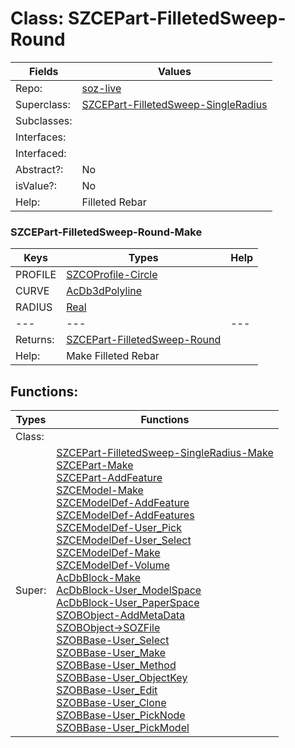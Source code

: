 
# Class:	SZCEPart-FilletedSweep-Round

| Fields | Values |
| --------- | --------- |
| Repo: | [soz-live](/repos/soz-live.html) |
| Superclass: | [SZCEPart-FilletedSweep-SingleRadius](SZCEPart-FilletedSweep-SingleRadius.html) |
| Subclasses: |  |
| Interfaces: |  |
| Interfaced: |  |
| Abstract?: | No |
| isValue?: | No |
| Help: | Filleted Rebar |

### SZCEPart-FilletedSweep-Round-Make

| Keys | Types | Help |
| --------- | --------- | --------- |
| PROFILE | [SZCOProfile-Circle](SZCOProfile-Circle.html) |  |
| CURVE | [AcDb3dPolyline](AcDb3dPolyline.html) |  |
| RADIUS | [Real](Real.html) |  |
| --- | --- | --- |
| Returns: | [SZCEPart-FilletedSweep-Round](SZCEPart-FilletedSweep-Round.html) |
| Help: | Make Filleted Rebar |


## Functions:

| Types | Functions |
| --------- | --------- |
| Class: |  |
| Super: | [SZCEPart-FilletedSweep-SingleRadius-Make](SZCEPart-FilletedSweep-SingleRadius.html) <br> [SZCEPart-Make](SZCEPart.html) <br> [SZCEPart-AddFeature](SZCEPart.html) <br> [SZCEModel-Make](SZCEModel.html) <br> [SZCEModelDef-AddFeature](SZCEModelDef.html) <br> [SZCEModelDef-AddFeatures](SZCEModelDef.html) <br> [SZCEModelDef-User_Pick](SZCEModelDef.html) <br> [SZCEModelDef-User_Select](SZCEModelDef.html) <br> [SZCEModelDef-Make](SZCEModelDef.html) <br> [SZCEModelDef-Volume](SZCEModelDef.html) <br> [AcDbBlock-Make](AcDbBlock.html) <br> [AcDbBlock-User_ModelSpace](AcDbBlock.html) <br> [AcDbBlock-User_PaperSpace](AcDbBlock.html) <br> [SZOBObject-AddMetaData](SZOBObject.html) <br> [SZOBObject->SOZFile](SZOBObject.html) <br> [SZOBBase-User_Select](SZOBBase.html) <br> [SZOBBase-User_Make](SZOBBase.html) <br> [SZOBBase-User_Method](SZOBBase.html) <br> [SZOBBase-User_ObjectKey](SZOBBase.html) <br> [SZOBBase-User_Edit](SZOBBase.html) <br> [SZOBBase-User_Clone](SZOBBase.html) <br> [SZOBBase-User_PickNode](SZOBBase.html) <br> [SZOBBase-User_PickModel](SZOBBase.html) |


